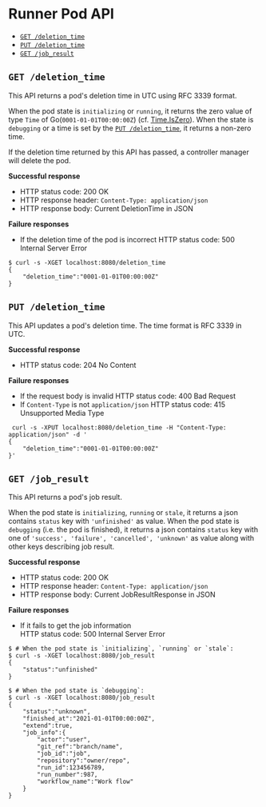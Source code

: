 Runner Pod API
==============

- [`GET /deletion_time`](#get-deletion_time)
- [`PUT /deletion_time`](#put-deletion_time)
- [`GET /job_result`](#get-job_result)

## `GET /deletion_time`

This API returns a pod's deletion time in UTC using RFC 3339 format.

When the pod state is `initializing` or `running`, it returns the zero value of 
type `Time` of Go(`0001-01-01T00:00:00Z`) (cf. [Time.IsZero](https://golang.org/pkg/time/#Time.IsZero)).
When the state is `debugging` or a time is set by the [`PUT /deletion_time`](#put-deletion_time),
it returns a non-zero time.

If the deletion time returned by this API has passed, a controller manager will delete the pod.

**Successful response**

- HTTP status code: 200 OK
- HTTP response header: `Content-Type: application/json`
- HTTP response body: Current DeletionTime in JSON

**Failure responses**

- If the deletion time of the pod is incorrect
  HTTP status code: 500 Internal Server Error

```console
$ curl -s -XGET localhost:8080/deletion_time
{
	"deletion_time":"0001-01-01T00:00:00Z"
}
```

## `PUT /deletion_time`

This API updates a pod's deletion time. The time format is RFC 3339 in UTC.

**Successful response**

- HTTP status code: 204 No Content

**Failure responses**

- If the request body is invalid 
  HTTP status code: 400 Bad Request
- If `Content-Type` is not `application/json`
  HTTP status code: 415 Unsupported Media Type

```console
 curl -s -XPUT localhost:8080/deletion_time -H "Content-Type: application/json" -d '
{
	"deletion_time":"0001-01-01T00:00:00Z"
}'
```

## `GET /job_result`

This API returns a pod's job result.

When the pod state is `initializing`, `running` or `stale`, it returns a json contains `status` key with `'unfinished'` as value.
When the pod state is `debugging` (i.e. the pod is finished), it returns a json contains `status` key with one
of `'success', 'failure', 'cancelled', 'unknown'` as value along with other keys describing job result.

**Successful response**

- HTTP status code: 200 OK
- HTTP response header: `Content-Type: application/json`
- HTTP response body: Current JobResultResponse in JSON

**Failure responses**

- If it fails to get the job information  
HTTP status code: 500 Internal Server Error

```console
$ # When the pod state is `initializing`, `running` or `stale`:
$ curl -s -XGET localhost:8080/job_result
{
	"status":"unfinished"
}

$ # When the pod state is `debugging`:
$ curl -s -XGET localhost:8080/job_result
{
	"status":"unknown",
	"finished_at":"2021-01-01T00:00:00Z",
	"extend":true,
	"job_info":{
		"actor":"user",
		"git_ref":"branch/name",
		"job_id":"job",
		"repository":"owner/repo",
		"run_id":123456789,
		"run_number":987,
		"workflow_name":"Work flow"
	}
}
```
